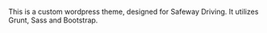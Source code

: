 This is a custom wordpress theme, designed for Safeway Driving. 
It utilizes Grunt, Sass and Bootstrap.